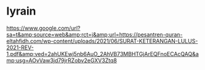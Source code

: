 # lyrain
https://www.google.com/url?sa=t&amp;source=web&amp;rct=j&amp;url=https://pesantren-quran-eltahfidh.com/wp-content/uploads/2021/06/SURAT-KETERANGAN-LULUS-2021-REV-1.pdf&amp;ved=2ahUKEwj5nb6AuO_2AhVB73MBHTGjArEQFnoECAcQAQ&amp;usg=AOvVaw3jd79jrRZobv2eGXV3Ztq8
